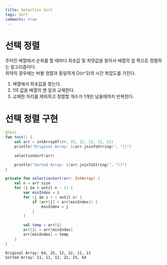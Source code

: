 ```yaml
---
title: Selection Sort
tags: Sort
comments: true
---
```


# 선택 정렬

주어진 배열에서 순회를 할 때마다 최솟값 및 최댓값을 찾아서 배열의 앞 쪽으로 정렬하는 알고리즘이다. <br>
최악의 경우에는 버블 정렬과 동일하게 O(n^2)의 시간 복잡도를 가진다.

1. 배열에서 최솟값을 찾는다.
2. 1의 값을 배열의 맨 앞과 교체한다.
3. 교체한 자리를 제외하고 정렬할 개수가 1개만 남을때까지 반복한다.

# 선택 정렬 구현

```kotlin
@Test
fun test() {
    val arr = intArrayOf(64, 25, 12, 22, 11, 11)
    println("Original Array: ${arr.joinToString(", ")}")

    selectionSort(arr)

    println("Sorted Array: ${arr.joinToString(", ")}")
}

private fun selectionSort(arr: IntArray) {
    val n = arr.size
    for (i in 0 until n - 1) {
        var minIndex = i
        for (j in i + 1 until n) {
            if (arr[j] < arr[minIndex]) {
                minIndex = j
            }
        }

        val temp = arr[i]
        arr[i] = arr[minIndex]
        arr[minIndex] = temp
    }
}
```

```
Original Array: 64, 25, 12, 22, 11, 11
Sorted Array: 11, 11, 12, 22, 25, 64
```
